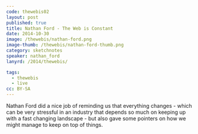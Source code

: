 ```yaml
---
code: thewebis02
layout: post
published: true
title: Nathan Ford - The Web is Constant
date: 2014-10-30
image: /thewebis/nathan-ford.png
image-thumb: /thewebis/nathan-ford-thumb.png
category: sketchnotes
speaker: nathan_ford
lanyrd: /2014/thewebis/

tags:
  - thewebis
  - live
cc: BY-SA
---
```


Nathan Ford did a nice job of reminding us that everything changes - which can be very stressful in an industry that depends so much on keeping up with a fast changing landscape - but also gave some pointers on how we might manage to keep on top of things.
